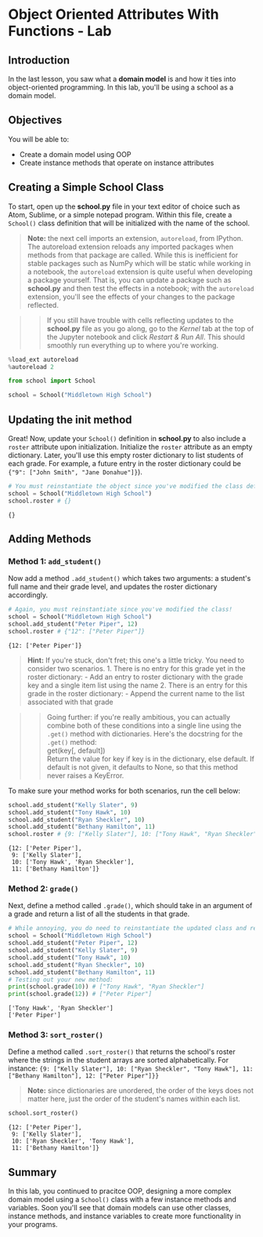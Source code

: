 
# Object Oriented Attributes With Functions - Lab

## Introduction

In the last lesson, you saw what a **domain model** is and how it ties into object-oriented programming. In this lab, you'll be using a school as a domain model.

## Objectives

You will be able to:

* Create a domain model using OOP
* Create instance methods that operate on instance attributes


## Creating a Simple School Class

To start, open up the **school.py** file in your text editor of choice such as Atom, Sublime, or a simple notepad program. Within this file, create a `School()` class definition that will be initialized with the name of the school.

> **Note:** the next cell imports an extension, `autoreload`, from IPython. The autoreload extension reloads any imported packages when methods from that package are called. While this is inefficient for stable packages such as NumPy which will be static while working in a notebook, the `autoreload` extension is quite useful when developing a package yourself. That is, you can update a package such as **school.py** and then test the effects in a notebook; with the `autoreload` extension, you'll see the effects of your changes to the package reflected. 

>> If you still have trouble with cells reflecting updates to the **school.py** file as you go along, go to the *Kernel* tab at the top of the Jupyter notebook and click *Restart & Run All*. This should smoothly run everything up to where you're working.


```python
%load_ext autoreload
%autoreload 2
```


```python
from school import School
```


```python
school = School("Middletown High School")
```

## Updating the __init__ method

Great! Now, update your `School()` definition in **school.py** to also include a `roster` attribute upon initialization. Initialize the `roster` attribute as an empty dictionary. Later, you'll use this empty roster dictionary to list students of each grade. For example, a future entry in the roster dictionary could be `{"9": ["John Smith", "Jane Donahue"]}`).


```python
# You must reinstantiate the object since you've modified the class definition!
school = School("Middletown High School") 
school.roster # {}
```




    {}



## Adding Methods

### Method 1: `add_student()` 

Now add a method `.add_student()` which takes two arguments: a student's full name and their grade level, and updates the roster dictionary accordingly. 


```python
# Again, you must reinstantiate since you've modified the class!
school = School("Middletown High School") 
school.add_student("Peter Piper", 12)
school.roster # {"12": ["Peter Piper"]}
```




    {12: ['Peter Piper']}



> **Hint:** If you're stuck, don't fret; this one's a little tricky. You need to consider two scenarios.
    1. There is no entry for this grade yet in the roster dictionary:
        - Add an entry to roster dictionary with the grade key and a single item list using the name
    2. There is an entry for this grade in the roster dictionary:
        - Append the current name to the list associated with that grade
        
>> Going further: if you're really ambitious, you can actually combine both of these conditions into a single line using the `.get()` method with dictionaries. Here's the docstring for the `.get()` method:  
get(key[, default])  
    Return the value for key if key is in the dictionary, else default. If default is not given, it defaults to None, so that this method never raises a KeyError.


To make sure your method works for both scenarios, run the cell below: 


```python
school.add_student("Kelly Slater", 9)
school.add_student("Tony Hawk", 10)
school.add_student("Ryan Sheckler", 10)
school.add_student("Bethany Hamilton", 11)
school.roster # {9: ["Kelly Slater"], 10: ["Tony Hawk", "Ryan Sheckler"], 11: ["Bethany Hamilton"], 12: ["Peter Piper"]}
```




    {12: ['Peter Piper'],
     9: ['Kelly Slater'],
     10: ['Tony Hawk', 'Ryan Sheckler'],
     11: ['Bethany Hamilton']}



### Method 2: `grade()`
Next, define a method called `.grade()`, which should take in an argument of a grade and return a list of all the students in that grade. 


```python
# While annoying, you do need to reinstantiate the updated class and reform the previous methods
school = School("Middletown High School") 
school.add_student("Peter Piper", 12)
school.add_student("Kelly Slater", 9)
school.add_student("Tony Hawk", 10)
school.add_student("Ryan Sheckler", 10)
school.add_student("Bethany Hamilton", 11)
# Testing out your new method:
print(school.grade(10)) # ["Tony Hawk", "Ryan Sheckler"]
print(school.grade(12)) # ["Peter Piper"]
```

    ['Tony Hawk', 'Ryan Sheckler']
    ['Peter Piper']


### Method 3: `sort_roster()` 

Define a method called `.sort_roster()` that returns the school's roster where the strings in the student arrays are sorted alphabetically. For instance:
`{9: ["Kelly Slater"], 10: ["Ryan Sheckler", "Tony Hawk"], 11: ["Bethany Hamilton"], 12: ["Peter Piper"]}}`

>**Note:** since dictionaries are unordered, the order of the keys does not matter here, just the order of the student's names within each list.


```python
school.sort_roster()
```




    {12: ['Peter Piper'],
     9: ['Kelly Slater'],
     10: ['Ryan Sheckler', 'Tony Hawk'],
     11: ['Bethany Hamilton']}



## Summary
In this lab, you continued to pracitce OOP, designing a more complex domain model using a `School()` class with a few instance methods and variables. Soon you'll see that domain models can use other classes, instance methods, and instance variables to create more functionality in your programs.

